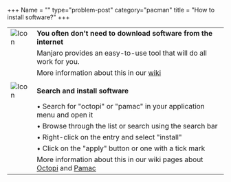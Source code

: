 +++
Name = ""
type="problem-post"
category="pacman"
title = "How to install software?"
+++

|   |   |
|---|---|
| ![Icon](/img/actions/information.svg) | **You often don't need to download software from the internet** |
|   | Manjaro provides an easy-to-use tool that will do all work for you. |
|   | More information about this in our [wiki](https://wiki.manjaro.org/index.php?title=Pacman_Overview) |
|   |   |
| ![Icon](/img/actions/execute.svg) | **Search and install software** |
|   | • Search for "octopi" or "pamac" in your application menu and open it |
|   | • Browse through the list or search using the search bar |
|   | • Right-click on the entry and select "install" |
|   | • Click on the "apply" button or one with a tick mark |
|   | More information about this in our wiki pages about [Octopi](https://wiki.manjaro.org/index.php?title=Octopi) and [Pamac](https://wiki.manjaro.org/index.php?title=Pacman_Overview) |
